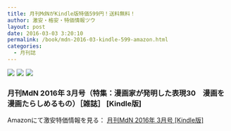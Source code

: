 ```yaml
---
title: 月刊MdNがKindle版特価599円！送料無料！
author: 激安・格安・特価情報ツウ
layout: post
date: 2016-03-03 3:20:10
permalink: /book/mdn-2016-03-kindle-599-amazon.html
categories:
  - 月刊誌
---
```

<div class="img-bg2 img_L">
<a  href="//www.amazon.co.jp/gp/product/B01BD7P4E0/ref=as_li_qf_sp_asin_il?ie=UTF8&camp=247&creative=1211&creativeASIN=B01BD7P4E0&linkCode=as2&tag=tokkajohotsu-22"><img border="0" src="//ws-fe.amazon-adsystem.com/widgets/q?_encoding=UTF8&ASIN=B01BD7P4E0&Format=_SL250_&ID=AsinImage&MarketPlace=JP&ServiceVersion=20070822&WS=1&tag=tokkajohotsu-22" ></a><img src="//ir-jp.amazon-adsystem.com/e/ir?t=tokkajohotsu-22&l=as2&o=9&a=B01BD7P4E0" width="1" height="1" border="0" alt="" style="border:none !important; margin:0px !important;" />
<a  href="//www.amazon.co.jp/gp/product/B00YMSVD8E/ref=as_li_qf_sp_asin_il?ie=UTF8&camp=247&creative=1211&creativeASIN=B00YMSVD8E&linkCode=as2&tag=tokkajohotsu-22"><img border="0" src="//ws-fe.amazon-adsystem.com/widgets/q?_encoding=UTF8&ASIN=B00YMSVD8E&Format=_SL160_&ID=AsinImage&MarketPlace=JP&ServiceVersion=20070822&WS=1&tag=tokkajohotsu-22" ></a><img src="//ir-jp.amazon-adsystem.com/e/ir?t=tokkajohotsu-22&l=as2&o=9&a=B00YMSVD8E" width="1" height="1" border="0" alt="" style="border:none !important; margin:0px !important;" />
<a  href="//www.amazon.co.jp/gp/product/B018V82B3G/ref=as_li_tf_il?ie=UTF8&camp=247&creative=1211&creativeASIN=B018V82B3G&linkCode=as2&tag=tokkajohotsu-22"><img border="0" src="//ws-fe.amazon-adsystem.com/widgets/q?_encoding=UTF8&ASIN=B018V82B3G&Format=_SL160_&ID=AsinImage&MarketPlace=JP&ServiceVersion=20070822&WS=1&tag=tokkajohotsu-22" ></a><img src="//ir-jp.amazon-adsystem.com/e/ir?t=tokkajohotsu-22&l=as2&o=9&a=B018V82B3G" width="1" height="1" border="0" alt="" style="border:none !important; margin:0px !important;" />

</div>

### 月刊MdN 2016年 3月号（特集：漫画家が発明した表現30　漫画を漫画たらしめるもの）［雑誌］ [Kindle版]
<!--more-->


Amazonにて激安特価情報を見る： <a href="//www.amazon.co.jp/gp/product/B01BD7P4E0/ref=as_li_qf_sp_asin_il?ie=UTF8&camp=247&creative=1211&creativeASIN=B01BD7P4E0&linkCode=as2&tag=tokkajohotsu-22" target="_blank"><span class="fs150p">月刊MdN 2016年 3月号 [Kindle版]</span></a>
